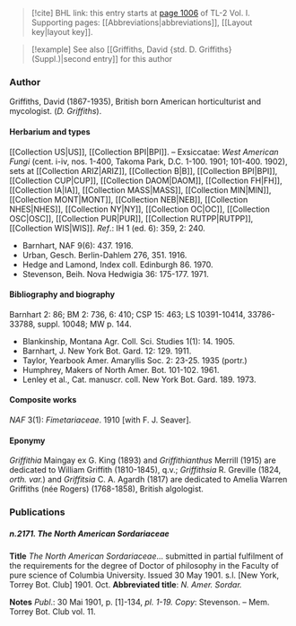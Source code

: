 > [!cite] BHL link: this entry starts at [page 1006](https://www.biodiversitylibrary.org/item/103414#page/1054/mode/1up) of TL-2 Vol. I.
> Supporting pages: [[Abbreviations|abbreviations]], [[Layout key|layout key]].

> [!example] See also [[Griffiths, David {std. D. Griffiths} (Suppl.)|second entry]] for this author

### Author

Griffiths, David (1867-1935), British born American horticulturist and mycologist. (*D. Griffiths*).

#### Herbarium and types

[[Collection US|US]], [[Collection BPI|BPI]]. – Exsiccatae: *West American Fungi* (cent. i-iv, nos. 1-400, Takoma Park, D.C. 1-100. 1901; 101-400. 1902), sets at [[Collection ARIZ|ARIZ]], [[Collection B|B]], [[Collection BPI|BPI]], [[Collection CUP|CUP]], [[Collection DAOM|DAOM]], [[Collection FH|FH]], [[Collection IA|IA]], [[Collection MASS|MASS]], [[Collection MIN|MIN]], [[Collection MONT|MONT]], [[Collection NEB|NEB]], [[Collection NHES|NHES]], [[Collection NY|NY]], [[Collection OC|OC]], [[Collection OSC|OSC]], [[Collection PUR|PUR]], [[Collection RUTPP|RUTPP]], [[Collection WIS|WIS]].
*Ref*.: IH 1 (ed. 6): 359, 2: 240.
- Barnhart, NAF 9(6): 437. 1916.
- Urban, Gesch. Berlin-Dahlem 276, 351. 1916.
- Hedge and Lamond, Index coll. Edinburgh 86. 1970.
- Stevenson, Beih. Nova Hedwigia 36: 175-177. 1971.

#### Bibliography and biography

Barnhart 2: 86; BM 2: 736, 6: 410; CSP 15: 463; LS 10391-10414, 33786-33788, suppl. 10048; MW p. 144.
- Blankinship, Montana Agr. Coll. Sci. Studies 1(1): 14. 1905.
- Barnhart, J. New York Bot. Gard. 12: 129. 1911.
- Taylor, Yearbook Amer. Amaryllis Soc. 2: 23-25. 1935 (portr.)
- Humphrey, Makers of North Amer. Bot. 101-102. 1961.
- Lenley et al., Cat. manuscr. coll. New York Bot. Gard. 189. 1973.

#### Composite works

*NAF* 3(1): *Fimetariaceae*. 1910 \[with F. J. Seaver\].

#### Eponymy

*Griffithia* Maingay ex G. King (1893) and *Griffithianthus* Merrill (1915) are dedicated to William Griffith (1810-1845), q.v.; *Griffithsia* R. Greville (1824, *orth. var.*) and *Griffitsia* C. A. Agardh (1817) are dedicated to Amelia Warren Griffiths (née Rogers) (1768-1858), British algologist.

### Publications

##### n.2171. The North American Sordariaceae

**Title**
*The North American Sordariaceae*... submitted in partial fulfilment of the requirements for the degree of Doctor of philosophy in the Faculty of pure science of Columbia University. Issued 30 May 1901. s.l. \[New York, Torrey Bot. Club\] 1901. Oct.
**Abbreviated title**: *N. Amer. Sordar.*

**Notes**
*Publ*.: 30 Mai 1901, p. \[1\]-134, *pl. 1-19. Copy*: Stevenson. – Mem. Torrey Bot. Club vol. 11.

